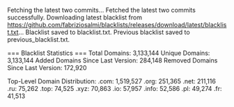 Fetching the latest two commits...
Fetched the latest two commits successfully.
Downloading latest blacklist from https://github.com/fabriziosalmi/blacklists/releases/download/latest/blacklist.txt...
Blacklist saved to blacklist.txt.
Previous blacklist saved to previous_blacklist.txt.

=== Blacklist Statistics ===
Total Domains: 3,133,144
Unique Domains: 3,133,144
Added Domains Since Last Version: 284,148
Removed Domains Since Last Version: 172,920

Top-Level Domain Distribution:
  .com: 1,519,527
  .org: 251,365
  .net: 211,116
  .ru: 75,262
  .top: 74,525
  .xyz: 70,863
  .io: 57,957
  .info: 52,586
  .pl: 49,274
  .fr: 41,513
